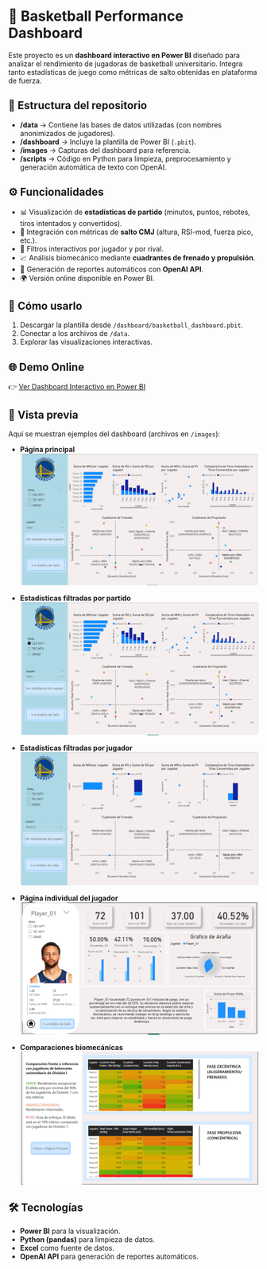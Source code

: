 # 🏀 Basketball Performance Dashboard  

Este proyecto es un **dashboard interactivo en Power BI** diseñado para analizar el rendimiento de jugadoras de basketball universitario. Integra tanto estadísticas de juego como métricas de salto obtenidas en plataforma de fuerza.  

## 📂 Estructura del repositorio  
- **/data** → Contiene las bases de datos utilizadas (con nombres anonimizados de jugadores).  
- **/dashboard** → Incluye la plantilla de Power BI (`.pbit`).  
- **/images** → Capturas del dashboard para referencia.  
- **/scripts** → Código en Python para limpieza, preprocesamiento y generación automática de texto con OpenAI.  

## ⚙️ Funcionalidades  
- 📊 Visualización de **estadísticas de partido** (minutos, puntos, rebotes, tiros intentados y convertidos).  
- 🦵 Integración con métricas de **salto CMJ** (altura, RSI-mod, fuerza pico, etc.).  
- 🔄 Filtros interactivos por jugador y por rival.  
- 📈 Análisis biomecánico mediante **cuadrantes de frenado y propulsión**.  
- 🤖 Generación de reportes automáticos con **OpenAI API**.  
- 🌍 Versión online disponible en Power BI.  

## 🚀 Cómo usarlo  
1. Descargar la plantilla desde `/dashboard/basketball_dashboard.pbit`.  
2. Conectar a los archivos de `/data`.  
3. Explorar las visualizaciones interactivas.  

## 🌐 Demo Online  
👉 [Ver Dashboard Interactivo en Power BI](https://app.powerbi.com/view?r=eyJrIjoiYjNhN2FhZmEtMmUzZS00ZmE2LWIwMmUtNzgwN2Q0MzlhMGJkIiwidCI6ImNhY2E5MDExLTdiNmEtNDRkZS04NjFmLTA5NWEyY2E4ODNiNyIsImMiOjR9)  

## 📸 Vista previa  
Aquí se muestran ejemplos del dashboard (archivos en `/images`):  

- **Página principal**  
  ![Página Principal](/images/Pagina_principal.png)  

- **Estadísticas filtradas por partido**  
  ![Estadísticas por Partido](/images/EstadisticasFiltradasPorPartido.png)  

- **Estadísticas filtradas por jugador**  
  ![Estadísticas por Jugador](/images/EstadisticasFiltradasPorJugador.png)  

- **Página individual del jugador**  
  ![Página Individual](/images/Pagina_individual.png)  

- **Comparaciones biomecánicas**  
  ![Comparaciones](/images/Pagina_Comparaciones.png)  

## 🛠️ Tecnologías  
- **Power BI** para la visualización.  
- **Python (pandas)** para limpieza de datos.  
- **Excel** como fuente de datos.  
- **OpenAI API** para generación de reportes automáticos.  